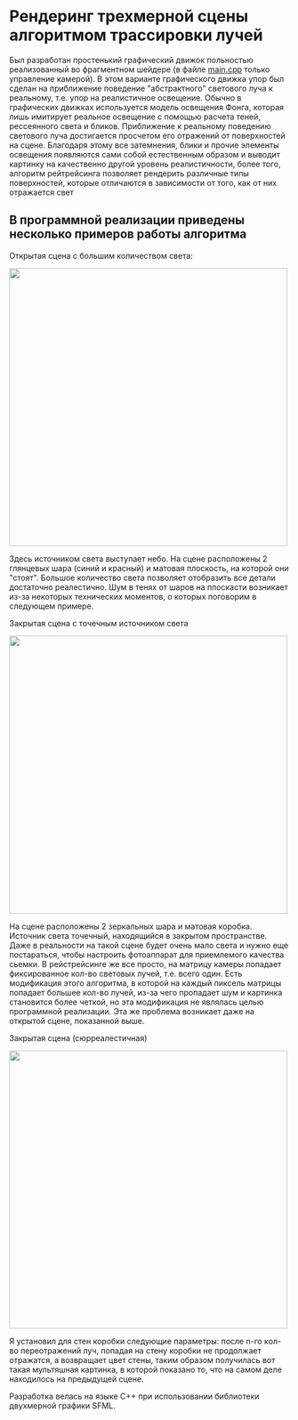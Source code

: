 <h1>Рендеринг трехмерной сцены алгоритмом трассировки лучей</h1>
<p>Был разработан простенький графический движок польностью реализованный во фрагментном шейдере (в файле <a href="sources/main.cpp">main.cpp</a> только управление камерой). В этом варианте графического движка упор был сделан на приближение поведение "абстрактного" светового луча к реальному, т.е. упор на реалистичное освещение. Обычно в графических движках используется модель освещения Фонга, которая лишь имитирует реальное освещение с помощью расчета теней, рессеянного света и бликов. Приближение к реальному поведению светового луча достигается просчетом его отражений от поверхностей на сцене. Благодаря этому все затемнения, блики и прочие элементы освещения появляются сами собой естественным образом и выводит картинку на качественно другой уровень реалистичности, более того, алгоритм рейтрейсинга позволяет рендерить различные типы поверхностей, которые отличаются в зависимости от того, как от них отражается свет</p>
<h2>В программной реализации приведены несколько примеров работы алгоритма</h2>
<p>Открытая сцена с большим количеством света:</p>
<img src="demo/open_demo.gif" width=500px>
<p>Здесь источником света выступает небо. На сцене расположены 2 глянцевых шара (синий и красный) и матовая плоскость, на которой они "стоят". Большое количество света позволяет отобразить все детали достаточно реалестично. Шум в тенях от шаров на плоскасти возникает из-за некоторых технических моментов, о которых поговорим в следующем примере.</p>
<p>Закрытая сцена с точечным источником света</p>
<img src="demo/close_demo.gif" width=500px>
<p>На сцене расположены 2 зеркальных шара и матовая коробка. Источник света точечный, находящийся в закрытом пространстве. Даже в реальности на такой сцене будет очень мало света и нужно еще постараться, чтобы настроить фотоаппарат для приемлемого качества сьемки. В рейстрейсинге же все просто, на матрицу камеры попадает фиксированное кол-во световых лучей, т.е. всего один. Есть модификация этого алгоритма, в которой на каждый пиксель матрицы попадает большее кол-во лучей, из-за чего пропадает шум и картинка становится более четкой, но эта модификация не являлась целью программной реализации. Эта же проблема возникает даже на открытой сцене, показанной выше.</p>
<p>Закрытая сцена (сюрреалестичная)</p>
<img src="demo/sur_demo.gif" width=500px>
<p>Я установил для стен коробки следующие параметры: после n-го кол-во переотражений луч, попадая на стену коробки не продолжает отражатся, а возвращает цвет стены, таким образом получилась вот такая мультяшная картинка, в которой показано то, что на самом деле находилось на предыдущей сцене.</p>
<p>Разработка велась на языке С++ при использовании библиотеки двухмерной графики SFML.</p>
